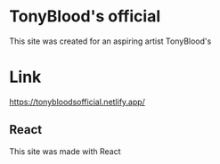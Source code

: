 # TonyBlood's official
This site was created for an aspiring artist TonyBlood's

# Link
https://tonybloodsofficial.netlify.app/

## React
This site was made with React

